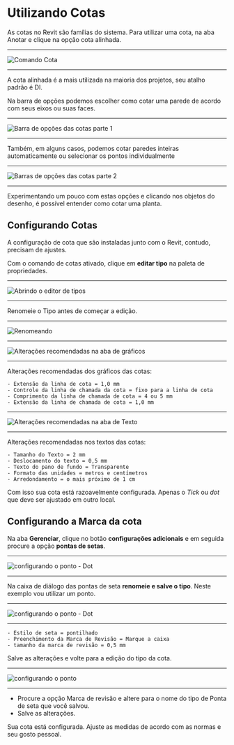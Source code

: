 # Utilizando Cotas

As cotas no Revit são famílias do sistema.
Para utilizar uma cota, na aba Anotar e clique na opção cota alinhada.

____

![Comando Cota](cotas_fig_01.png)

____

A cota alinhada é a mais utilizada na maioria dos projetos, seu atalho padrão é DI.

Na barra de opções podemos escolher como cotar uma parede de acordo com seus eixos ou suas faces.

____

![Barra de opções das cotas parte 1](cotas_fig_02.png)

____

Também, em alguns casos, podemos cotar paredes inteiras automaticamente ou selecionar os pontos individualmente

____

![Barras de opções das cotas parte 2](cotas_fig_03.png)

____

Experimentando um pouco com estas opções e clicando nos objetos do desenho, é possível entender como cotar uma planta.

## Configurando Cotas

A configuração de cota que são instaladas junto com o Revit, contudo, precisam de ajustes.

Com o comando de cotas ativado, clique em **editar tipo** na paleta de propriedades.

____

![Abrindo o editor de tipos](cotasEditarTipo.jpg)

____

Renomeie o Tipo antes de começar a edição.

____

![Renomeando](cotas_config_01.png)

____

![Alterações recomendadas na aba de gráficos](cotas_config_02.jpg)

____

Alterações recomendadas dos gráficos das cotas:

    - Extensão da linha de cota = 1,0 mm
    - Controle da linha de chamada da cota = fixo para a linha de cota
    - Comprimento da linha de chamada de cota = 4 ou 5 mm
    - Extensão da linha de chamada de cota = 1,0 mm

____

![Alterações recomendadas na aba de Texto](cotas_config_03.jpg)

____

Alterações recomendadas nos textos das cotas:

    - Tamanho do Texto = 2 mm
    - Deslocamento do texto = 0,5 mm
    - Texto do pano de fundo = Transparente
    - Formato das unidades = metros e centímetros
    - Arredondamento = o mais próximo de 1 cm

Com isso sua cota está razoavelmente configurada. Apenas o *Tick* ou *dot* que deve ser ajustado em outro local.

## Configurando a Marca da cota

Na aba **Gerenciar**, clique no botão **configurações adicionais** e em seguida procure a opção **pontas de setas**.

____

![configurando o ponto - Dot](cotas_config_ponto.jpg)

____

Na caixa de diálogo das pontas de seta **renomeie e salve o tipo**. Neste exemplo vou utilizar um ponto.

____

![configurando o ponto - Dot](cotas_config_marca.jpg)

____

    - Estilo de seta = pontilhado
    - Preenchimento da Marca de Revisão = Marque a caixa
    - tamanho da marca de revisão = 0,5 mm

Salve as alterações e volte para a edição do tipo da cota.

____

![configurando o ponto](cotas_config_ponto_02.jpg)

____

- Procure a opção Marca de revisão e altere para o nome do tipo de Ponta de seta que você salvou.
- Salve as alterações.

Sua cota está configurada. Ajuste as medidas de acordo com as normas e seu gosto pessoal.
